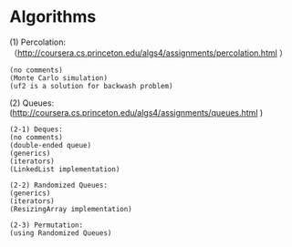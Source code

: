 # Algorithms

(1) Percolation:（http://coursera.cs.princeton.edu/algs4/assignments/percolation.html ）

    (no comments)
    (Monte Carlo simulation)
    (uf2 is a solution for backwash problem)

(2) Queues:(http://coursera.cs.princeton.edu/algs4/assignments/queues.html )

    (2-1) Deques:
    (no comments)
    (double-ended queue)
    (generics)
    (iterators)
    (LinkedList implementation)
  
    (2-2) Randomized Queues:
    (generics)
    (iterators)
    (ResizingArray implementation)
    
    (2-3) Permutation:
    (using Randomized Queues)
    
 
